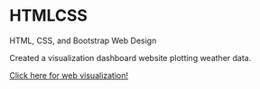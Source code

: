 # HTMLCSS
HTML, CSS, and Bootstrap Web Design

Created a visualization dashboard website plotting weather data. 

<a href="https://kerwehner.github.io/HTMLCSS/" alt="dashboard link">Click here for web visualization!</a>
